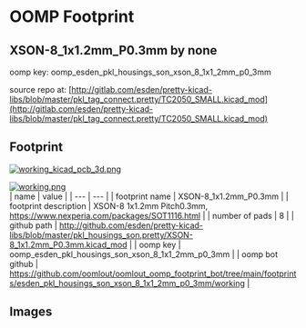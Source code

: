 # OOMP Footprint  
## XSON-8_1x1.2mm_P0.3mm  by none  
  
oomp key: oomp_esden_pkl_housings_son_xson_8_1x1_2mm_p0_3mm  
  
source repo at: [http://gitlab.com/esden/pretty-kicad-libs/blob/master/pkl_tag_connect.pretty/TC2050_SMALL.kicad_mod](http://gitlab.com/esden/pretty-kicad-libs/blob/master/pkl_tag_connect.pretty/TC2050_SMALL.kicad_mod)  
## Footprint  
  
[![working_kicad_pcb_3d.png](working_kicad_pcb_3d_600.png)](working_kicad_pcb_3d.png)  
  
[![working.png](working_600.png)](working.png)  
| name | value | 
| --- | --- | 
| footprint name | XSON-8_1x1.2mm_P0.3mm | 
| footprint description | XSON-8 1x1.2mm Pitch0.3mm, https://www.nexperia.com/packages/SOT1116.html | 
| number of pads | 8 | 
| github path | http://github.com/esden/pretty-kicad-libs/blob/master/pkl_housings_son.pretty/XSON-8_1x1.2mm_P0.3mm.kicad_mod | 
| oomp key | oomp_esden_pkl_housings_son_xson_8_1x1_2mm_p0_3mm | 
| oomp bot github | https://github.com/oomlout/oomlout_oomp_footprint_bot/tree/main/footprints/esden_pkl_housings_son_xson_8_1x1_2mm_p0_3mm/working | 
## Images  
